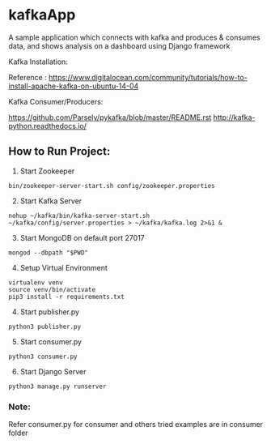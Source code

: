 # kafkaApp
A sample application which connects with kafka and produces &amp; consumes data, and shows analysis on a dashboard using Django framework

Kafka Installation:

Reference : https://www.digitalocean.com/community/tutorials/how-to-install-apache-kafka-on-ubuntu-14-04

Kafka Consumer/Producers:

https://github.com/Parsely/pykafka/blob/master/README.rst
http://kafka-python.readthedocs.io/


## How to Run Project:

1. Start Zookeeper
```
bin/zookeeper-server-start.sh config/zookeeper.properties
```
2. Start Kafka Server
```
nohup ~/kafka/bin/kafka-server-start.sh ~/kafka/config/server.properties > ~/kafka/kafka.log 2>&1 &
```
3. Start MongoDB on default port 27017
```
mongod --dbpath "$PWD"
```
4. Setup Virtual Environment
```
virtualenv venv
source venv/bin/activate
pip3 install -r requirements.txt
```
4. Start publisher.py
```
python3 publisher.py
```
5. Start consumer.py
```
python3 consumer.py
```
6. Start Django Server
```
python3 manage.py runserver
```

### Note:

Refer consumer.py for consumer and others tried examples are in consumer folder
